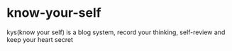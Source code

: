 # know-your-self
kys(know your self) is a blog system, record your thinking, self-review and keep your heart secret
